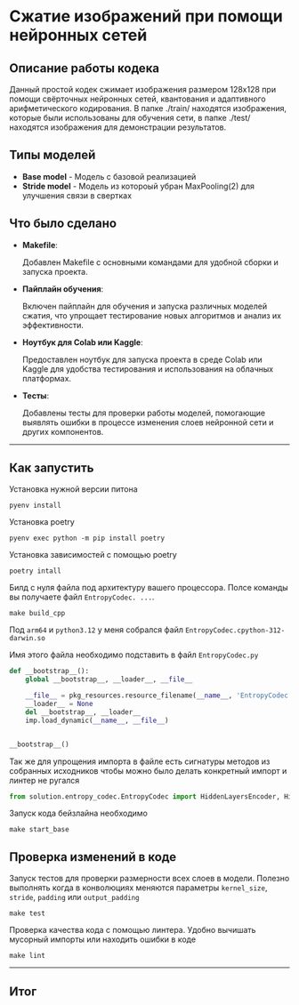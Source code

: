 # Cжатие изображений при помощи нейронных сетей

## Описание работы кодека
Данный простой кодек сжимает изображения размером 128x128 при помощи свёрточных нейронных сетей, квантования и адаптивного арифметического кодирования.
В папке ./train/ находятся изображения, которые были использованы для обучения сети, в папке ./test/ находятся изображения для демонстрации результатов.

## Типы моделей

* **Base model** - Модель с базовой реализацией
* **Stride model** - Модель из котороый убран MaxPooling(2) для улучшения связи в свертках


## Что было сделано

* **Makefile**: 

    Добавлен Makefile с основными командами для удобной сборки и запуска проекта.


* **Пайплайн обучения**:

    Включен пайплайн для обучения и запуска различных моделей сжатия, что упрощает тестирование новых алгоритмов и анализ их эффективности.


* **Ноутбук для Colab или Kaggle**:

    Предоставлен ноутбук для запуска проекта в среде Colab или Kaggle для удобства тестирования и использования на облачных платформах. 


* **Тесты**: 

    Добавлены тесты для проверки работы моделей, помогающие выявлять ошибки в процессе изменения слоев нейронной сети и других компонентов.




---
## Как запустить
Установка нужной версии питона
```shell
pyenv install
```

Установка poetry
```shell
pyenv exec python -m pip install poetry
```

Установка зависимостей с помощью poetry
```shell
poetry intall
```

Билд с нуля файла под архитектуру вашего процессора. Полсе команды вы получаете файл `EntropyCodec. ...`. 
```shell
make build_cpp
```
Под `arm64` и `python3.12` у меня собрался файл `EntropyCodec.cpython-312-darwin.so`

Имя этого файла необходимо подставить в файл `EntropyCodec.py`
```py
def __bootstrap__():
    global __bootstrap__, __loader__, __file__

    __file__ = pkg_resources.resource_filename(__name__, 'EntropyCodec.cpython-312-darwin.so')
    __loader__ = None
    del __bootstrap__, __loader__
    imp.load_dynamic(__name__, __file__)


__bootstrap__()
```

Так же для упрощения импорта в файле есть сигнатуры методов из собранных исходников чтобы можно было делать конкретный импорт и линтер не ругался

```py
from solution.entropy_codec.EntropyCodec import HiddenLayersEncoder, HiddenLayersDecoder
```

Запуск кода бейзлайна необходимо 
```shell
make start_base
```

## Проверка изменений в коде
Запуск тестов для проверки размерности всех слоев в модели. 
Полезно выполнять когда в конволюциях меняются параметры  `kernel_size`, `stride`, `padding` или `output_padding`
```shell
make test
```

Проверка качества кода с помощью линтера. 
Удобно вычишать мусорный импорты или находить ошибки в коде
```shell
make lint
```

---

## Итог